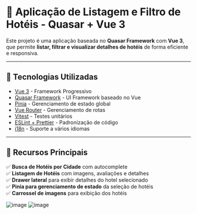 # 🏨 Aplicação de Listagem e Filtro de Hotéis - Quasar + Vue 3

Este projeto é uma aplicação baseada no **Quasar Framework** com **Vue 3**, que permite **listar, filtrar e visualizar detalhes de hotéis** de forma eficiente e responsiva.

---

## 🚀 **Tecnologias Utilizadas**
- [Vue 3](https://vuejs.org/) - Framework Progressivo
- [Quasar Framework](https://quasar.dev/) - UI Framework baseado no Vue
- [Pinia](https://pinia.vuejs.org/) - Gerenciamento de estado global
- [Vue Router](https://router.vuejs.org/) - Gerenciamento de rotas
- [Vitest](https://vitest.dev/) - Testes unitários
- [ESLint + Prettier](https://eslint.org/) - Padronização de código
- [i18n](https://eslint.org/) - Suporte a vários idiomas

---

## 📌 **Recursos Principais**
✅ **Busca de Hotéis por Cidade** com autocomplete  
✅ **Listagem de Hotéis** com imagens, avaliações e detalhes  
✅ **Drawer lateral** para exibir detalhes do hotel selecionado  
✅ **Pinia para gerenciamento de estado** da seleção de hotéis  
✅ **Carrossel de imagens** para exibição dos hotéis  


![image](https://github.com/user-attachments/assets/c3c7db9a-5c89-4cb3-ab66-7daa94f8d25e)
![image](https://github.com/user-attachments/assets/2fd5a3c3-12bc-4df8-8431-af75a87a97b3)
